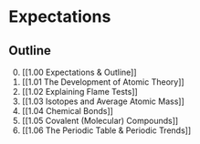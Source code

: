 # Expectations


## Outline
0. [[1.00 Expectations & Outline]]
1. [[1.01 The Development of Atomic Theory]]
2. [[1.02 Explaining Flame Tests]]
3. [[1.03 Isotopes and Average Atomic Mass]]
4. [[1.04 Chemical Bonds]]
5. [[1.05 Covalent (Molecular) Compounds]]
6. [[1.06 The Periodic Table & Periodic Trends]]